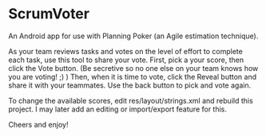 ScrumVoter
==========

An Android app for use with Planning Poker (an Agile estimation technique).

As your team reviews tasks and votes on the level of effort to complete each task, use this tool to share your vote. First, pick a your score, then click the Vote button. (Be secretive so no one else on your team knows how you are voting! ;) ) Then, when it is time to vote, click the Reveal button and share it with your teammates. Use the back button to pick and vote again.

To change the available scores, edit res/layout/strings.xml and rebuild this project. I may later add an editing or import/export feature for this.

Cheers and enjoy!